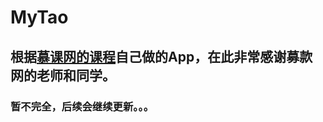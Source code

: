 # MyTao

## 根据[慕课网的课程](http://class.imooc.com/sc/6/learn)自己做的App，在此非常感谢募款网的老师和同学。
### 暂不完全，后续会继续更新。。。
